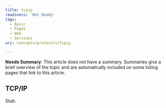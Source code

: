 ```yaml
---
title: tcpip
readiness: 'Not Ready'
tags:
  - Basic
  - Pages
  - Web
  - Services
uri: concepts/protocols/tcpip

---
```

**Needs Summary**: This article does not have a summary. Summaries give a brief overview of the topic and are automatically included on some listing pages that link to this article.

## <span>TCP/IP</span>

Stub.